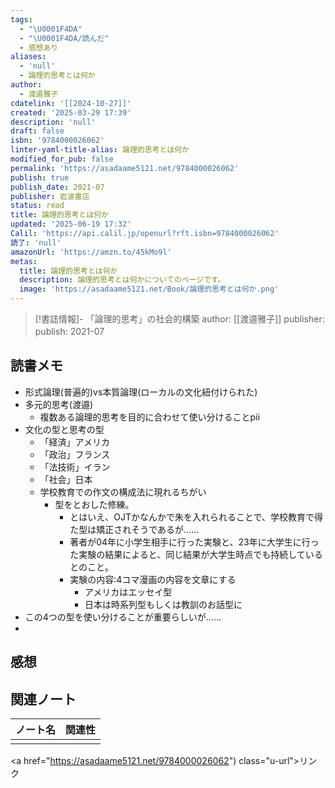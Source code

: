```yaml
---
tags:
  - "\U0001F4DA"
  - "\U0001F4DA/読んだ"
  - 感想あり
aliases:
  - 'null'
  - 論理的思考とは何か
author:
  - 渡邉雅子
cdatelink: '[[2024-10-27]]'
created: '2025-03-29 17:39'
description: 'null'
draft: false
isbn: '9784000026062'
linter-yaml-title-alias: 論理的思考とは何か
modified_for_pub: false
permalink: 'https://asadaame5121.net/9784000026062'
publish: true
publish_date: 2021-07
publisher: 岩波書店
status: read
title: 論理的思考とは何か
updated: '2025-06-19 17:32'
Calil: 'https://api.calil.jp/openurl?rft.isbn=9784000026062'
読了: 'null'
amazonUrl: 'https://amzn.to/45kMo9l'
metas:
  title: 論理的思考とは何か
  description: 論理的思考とは何かについてのページです。
  image: 'https://asadaame5121.net/Book/論理的思考とは何か.png'
---
```

> [!書誌情報]-
>  「論理的思考」の社会的構築
>  author: [[渡邉雅子]]
>  publisher: 
>  publish: 2021-07 
　
## 読書メモ
- 形式論理(普遍的)vs本質論理(ローカルの文化紐付けられた)
- 多元的思考(渡邉)
	- 複数ある論理的思考を目的に合わせて使い分けることpⅱ
- 文化の型と思考の型
	- 「経済」アメリカ
	- 「政治」フランス
	- 「法技術」イラン
	- 「社会」日本
	- 学校教育での作文の構成法に現れるちがい
		- 型をとおした修練。
			- とはいえ、OJTかなんかで朱を入れられることで、学校教育で得た型は矯正されそうであるが……
			- 著者が04年に小学生相手に行った実験と、23年に大学生に行った実験の結果によると、同じ結果が大学生時点でも持続しているとのこと。
			- 実験の内容:4コマ漫画の内容を文章にする
				- アメリカはエッセイ型
				- 日本は時系列型もしくは教訓のお話型に
- この4つの型を使い分けることが重要らしいが……
- 
## 感想

## 関連ノート
| ノート名 | 関連性 |
| ---- | --- |
|      |     |
<a href="https://asadaame5121.net/9784000026062") class="u-url">リンク</a>
